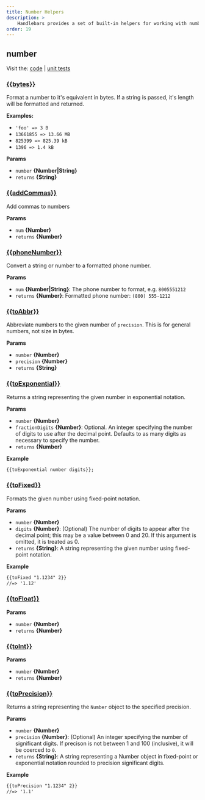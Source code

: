 ```yaml
---
title: Number Helpers
description: >
    Handlebars provides a set of built-in helpers for working with numbers. These helpers are used to format and manipulate numbers, making it easier to display numerical information in a readable format.
order: 19
---
```


## number

Visit the: [code](https://github.com/jaredwray/fumanchu/tree/main/helpers/lib/number.js) | [unit tests](https://github.com/jaredwray/fumanchu/tree/main/helpers/test/number.js)

### [{{bytes}}](https://github.com/jaredwray/fumanchu/tree/main/helpers/lib/number.js#L24)

Format a number to it's equivalent in bytes. If a string is passed, it's length will be formatted and returned.

**Examples:**

* `'foo' => 3 B`
* `13661855 => 13.66 MB`
* `825399 => 825.39 kB`
* `1396 => 1.4 kB`

**Params**

* `number` **{Number|String}**
* `returns` **{String}**

### [{{addCommas}}](https://github.com/jaredwray/fumanchu/tree/main/helpers/lib/number.js#L61)

Add commas to numbers

**Params**

* `num` **{Number}**
* `returns` **{Number}**

### [{{phoneNumber}}](https://github.com/jaredwray/fumanchu/tree/main/helpers/lib/number.js#L74)

Convert a string or number to a formatted phone number.

**Params**

* `num` **{Number|String}**: The phone number to format, e.g. `8005551212`
* `returns` **{Number}**: Formatted phone number: `(800) 555-1212`

### [{{toAbbr}}](https://github.com/jaredwray/fumanchu/tree/main/helpers/lib/number.js#L92)

Abbreviate numbers to the given number of `precision`. This is for
general numbers, not size in bytes.

**Params**

* `number` **{Number}**
* `precision` **{Number}**
* `returns` **{String}**

### [{{toExponential}}](https://github.com/jaredwray/fumanchu/tree/main/helpers/lib/number.js#L130)

Returns a string representing the given number in exponential notation.

**Params**

* `number` **{Number}**
* `fractionDigits` **{Number}**: Optional. An integer specifying the number of digits to use after the decimal point. Defaults to as many digits as necessary to specify the number.
* `returns` **{Number}**

**Example**

```html
{{toExponential number digits}};
```

### [{{toFixed}}](https://github.com/jaredwray/fumanchu/tree/main/helpers/lib/number.js#L153)

Formats the given number using fixed-point notation.

**Params**

* `number` **{Number}**
* `digits` **{Number}**: (Optional) The number of digits to appear after the decimal point; this may be a value between 0 and 20. If this argument is omitted, it is treated as 0.
* `returns` **{String}**: A string representing the given number using fixed-point notation.

**Example**

```html
{{toFixed "1.1234" 2}}
//=> '1.12'
```

### [{{toFloat}}](https://github.com/jaredwray/fumanchu/tree/main/helpers/lib/number.js#L169)

**Params**

* `number` **{Number}**
* `returns` **{Number}**

### [{{toInt}}](https://github.com/jaredwray/fumanchu/tree/main/helpers/lib/number.js#L179)

**Params**

* `number` **{Number}**
* `returns` **{Number}**

### [{{toPrecision}}](https://github.com/jaredwray/fumanchu/tree/main/helpers/lib/number.js#L196)

Returns a string representing the `Number` object to the specified precision.

**Params**

* `number` **{Number}**
* `precision` **{Number}**: (Optional) An integer specifying the number of significant digits. If precison is not between 1 and 100 (inclusive), it will be coerced to `0`.
* `returns` **{String}**: A string representing a Number object in fixed-point or exponential notation rounded to precision significant digits.

**Example**

```html
{{toPrecision "1.1234" 2}}
//=> '1.1'
```
